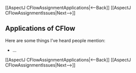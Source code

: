 [[AspectJ CFlowAssignmentApplications|<--Back]] [[AspectJ CFlowAssignmentIssues|Next-->]]

## Applications of CFlow
Here are some things I’ve heard people mention:
* …

[[AspectJ CFlowAssignmentApplications|<--Back]] [[AspectJ CFlowAssignmentIssues|Next-->]]